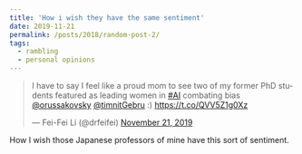 ```yaml
---
title: 'How i wish they have the same sentiment'
date: 2019-11-21
permalink: /posts/2018/random-post-2/
tags:
  - rambling
  - personal opinions
---
```


<blockquote class="twitter-tweet"><p lang="en" dir="ltr">I have to say I feel like a proud mom to see two of my former PhD students featured as leading women in <a href="https://twitter.com/hashtag/AI?src=hash&amp;ref_src=twsrc%5Etfw">#AI</a> combating bias <a href="https://twitter.com/orussakovsky?ref_src=twsrc%5Etfw">@orussakovsky</a> <a href="https://twitter.com/timnitGebru?ref_src=twsrc%5Etfw">@timnitGebru</a> :) <a href="https://t.co/QVV5Z1g0Xz">https://t.co/QVV5Z1g0Xz</a></p>&mdash; Fei-Fei Li (@drfeifei) <a href="https://twitter.com/drfeifei/status/1197408535958605824?ref_src=twsrc%5Etfw">November 21, 2019</a></blockquote> <script async src="https://platform.twitter.com/widgets.js" charset="utf-8"></script>

How I wish those Japanese professors of mine have this sort of sentiment.
